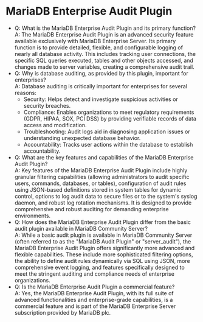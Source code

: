 # MariaDB Enterprise Audit Plugin

* Q: What is the MariaDB Enterprise Audit Plugin and its primary function?\
  A: The MariaDB Enterprise Audit Plugin is an advanced security feature available exclusively with MariaDB Enterprise Server. Its primary function is to provide detailed, flexible, and configurable logging of nearly all database activity. This includes tracking user connections, the specific SQL queries executed, tables and other objects accessed, and changes made to server variables, creating a comprehensive audit trail.
* Q: Why is database auditing, as provided by this plugin, important for enterprises?\
  A: Database auditing is critically important for enterprises for several reasons:
  * Security: Helps detect and investigate suspicious activities or security breaches.
  * Compliance: Enables organizations to meet regulatory requirements (GDPR, HIPAA, SOX, PCI DSS) by providing verifiable records of data access and modification.
  * Troubleshooting: Audit logs aid in diagnosing application issues or understanding unexpected database behavior.
  * Accountability: Tracks user actions within the database to establish accountability.
* Q: What are the key features and capabilities of the MariaDB Enterprise Audit Plugin?\
  A: Key features of the MariaDB Enterprise Audit Plugin include highly granular filtering capabilities (allowing administrators to audit specific users, commands, databases, or tables), configuration of audit rules using JSON-based definitions stored in system tables for dynamic control, options to log audit data to secure files or to the system's syslog daemon, and robust log rotation mechanisms. It is designed to provide comprehensive and robust auditing for demanding enterprise environments.
* Q: How does the MariaDB Enterprise Audit Plugin differ from the basic audit plugin available in MariaDB Community Server?\
  A: While a basic audit plugin is available in MariaDB Community Server (often referred to as the "MariaDB Audit Plugin" or "server\_audit"), the MariaDB Enterprise Audit Plugin offers significantly more advanced and flexible capabilities. These include more sophisticated filtering options, the ability to define audit rules dynamically via SQL using JSON, more comprehensive event logging, and features specifically designed to meet the stringent auditing and compliance needs of enterprise organizations.
* Q: Is the MariaDB Enterprise Audit Plugin a commercial feature?\
  A: Yes, the MariaDB Enterprise Audit Plugin, with its full suite of advanced functionalities and enterprise-grade capabilities, is a commercial feature and is part of the MariaDB Enterprise Server subscription provided by MariaDB plc.
